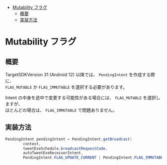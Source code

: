 <!-- TOC START min:1 max:3 link:true asterisk:false update:true -->
- [Mutability フラグ](#mutability-フラグ)
  - [概要](#概要)
  - [実装方法](#実装方法)
<!-- TOC END -->


# Mutability フラグ

## 概要

TargetSDKVersion 31 (Android 12) 以降では、 `PendingIntent` を作成する際に、  
`FLAG_MUTABLE` か `FLAG_IMMUTABLE` を選択する必要があります。

Intent の中身を途中で変更する可能性がある場合には、 `FLAG_MUTABLE` を選択しますが、  
ほとんどの場合は、 `FLAG_IMMUTABLE` で問題ありません。


## 実装方法

```java
PendingIntent pendingIntent = PendingIntent.getBroadcast(
        context,
        tweetExeSchedule.broadcastRequestCode,
        autoTweetExeReceiverIntent,
        PendingIntent.FLAG_UPDATE_CURRENT | PendingIntent.FLAG_IMMUTABLE);
```
